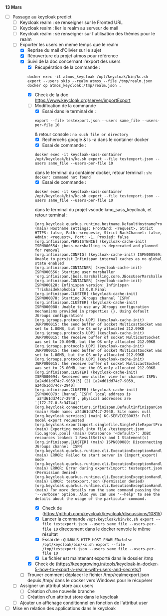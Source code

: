 **13 Mars**
- [ ] Passage au keycloak predict
    - [ ] Keycloak realm : se renseigner sur le Fronted URL
    - [ ] Keycloak realm : lier le realm au serveur de mail
    - [ ] Keycloak realm : se renseigner sur l'utilisation des thèmes pour le realm
    - [ ] Exporter les users en meme temps que le realm 
        - [x] Reprise du mail d'Olivier sur le sujet
        - [x] Réouverture du projet atmos pour référence
        - [x] Suivi de la doc concernant l'export des users
            - [x] Récupération de la commande : 
            ```
            docker exec -it atmos_keycloak /opt/keycloak/bin/kc.sh export --users skip --realm atmos --file /tmp/realm.json
            docker cp atmos_keycloak:/tmp/realm.json .
            ```
            - [x] Check de la doc https://www.keycloak.org/server/importExport
            - [ ] Modification de la commande 
                - [x] Essai dans le terminal de : 
                ```
                export --file testexport.json --users same_file --users-per-file 10
                ```
                & retour console : ```no such file or directory```
                - [x] Rechercehs google & ls -a dans le container docker
                - [x] Essai de commande : 
                ```
                docker exec -it keycloak-sass-container /opt/keycloak/bin/kc.sh export --file testexport.json --users same_file --users-per-file 10
                ```
                dans le terminal du container docker, retour terminal : ```sh: docker: command not found```
                - [x] Essai de commande : 
                ```
                docker exec -it keycloak-sass-container /opt/keycloak/bin/kc.sh export --file testexport.json --users same_file --users-per-file 10
                ```
                dans le terminal du projet vscode kmo_sass_keycloak, et retour terminal : 
                ```
                [org.keycloak.quarkus.runtime.hostname.DefaultHostnameProvider] (main) Hostname settings: FrontEnd: <request>, Strict HTTPS: false, Path: <request>, Strict BackChannel: false, Admin: <request>, Port: -1, Proxied: false
                [org.infinispan.PERSISTENCE] (keycloak-cache-init) ISPN000554: jboss-marshalling is deprecated and planned for removal
                [org.infinispan.CONFIG] (keycloak-cache-init) ISPN000569: Unable to persist Infinispan internal caches as no global state enabled
                [org.infinispan.CONTAINER] (keycloak-cache-init) ISPN000556: Starting user marshaller 'org.infinispan.jboss.marshalling.core.JBossUserMarshaller'
                [org.infinispan.CONTAINER] (keycloak-cache-init) ISPN000128: Infinispan version: Infinispan 'Triskaidekaphobia' 13.0.8.Final
                [org.infinispan.CLUSTER] (keycloak-cache-init) ISPN000078: Starting JGroups channel `ISPN`
                [org.infinispan.CLUSTER] (keycloak-cache-init) ISPN000088: Unable to use any JGroups configuration mechanisms provided in properties {}. Using default JGroups configuration!
                [org.jgroups.protocols.UDP] (keycloak-cache-init) JGRP000015: the send buffer of socket MulticastSocket was set to 1.00MB, but the OS only allocated 212.99KB
                [org.jgroups.protocols.UDP] (keycloak-cache-init) JGRP000015: the receive buffer of socket MulticastSocket was set to 20.00MB, but the OS only allocated 212.99KB
                [org.jgroups.protocols.UDP] (keycloak-cache-init) JGRP000015: the send buffer of socket MulticastSocket was set to 1.00MB, but the OS only allocated 212.99KB
                [org.jgroups.protocols.UDP] (keycloak-cache-init) JGRP000015: the receive buffer of socket MulticastSocket was set to 25.00MB, but the OS only allocated 212.99KB
                [org.infinispan.CLUSTER] (keycloak-cache-init) ISPN000094: Received new cluster view for channel ISPN: [a24d61dd74c7-9059|3] (2) [a24d61dd74c7-9059, a24d61dd74c7-2940]
                [org.infinispan.CLUSTER] (keycloak-cache-init) ISPN000079: Channel `ISPN` local address is `a24d61dd74c7-2940`, physical addresses are `[172.27.0.3:34744]`
                [org.keycloak.connections.infinispan.DefaultInfinispanConnectionProviderFactory] (main) Node name: a24d61dd74c7-2940, Site name: null
                [org.keycloak.services] (main) KC-SERVICES0033: Full model export requested
                [org.keycloak.exportimport.singlefile.SingleFileExportProvider] (main) Exporting model into file /testexport.json
                [io.agroal.pool] (main) Datasource '<default>': JDBC resources leaked: 1 ResultSet(s) and 1 Statement(s)
                [org.infinispan.CLUSTER] (main) ISPN000080: Disconnecting JGroups channel `ISPN`
                [org.keycloak.quarkus.runtime.cli.ExecutionExceptionHandler] (main) ERROR: Failed to start server in (import_export) mode
                [org.keycloak.quarkus.runtime.cli.ExecutionExceptionHandler] (main) ERROR: Error during export/import: testexport.json (Permission denied)
                [org.keycloak.quarkus.runtime.cli.ExecutionExceptionHandler] (main) ERROR: testexport.json (Permission denied)
                [org.keycloak.quarkus.runtime.cli.ExecutionExceptionHandler] (main) For more details run the same command passing the '--verbose' option. Also you can use '--help' to see the details about the usage of the particular command.
                ```
                - [x] Check de (https://github.com/keycloak/keycloak/discussions/10815)
                - [x] Lancer la commande ```/opt/keycloak/bin/kc.sh export --file testexport.json --users same_file --users-per-file 10``` directement dans le docker renvoie le même résultat
                - [x] Essai de : ```QUARKUS_HTTP_HOST_ENABLED=false /opt/keycloak/bin/kc.sh export --file /tmp/testexport.json --users same_file --users-per-file 10```
                - [x] Le fichier est maintenant exporté dans le dossier /tmp
            - [x] Check de (https://keepgrowing.in/tools/keycloak-in-docker-5-how-to-export-a-realm-with-users-and-secrets/)
        - [ ] Trouver comment déplacer le fichier /tmp/realmexport.json depuis /tmp/ dans le docker vers Windows pour le récupérer
    - [ ] Assigner un attribut store aux users
        - [ ] Création d'une nouvelle branche
        - [ ] Création d'un attribut store dans le keycloak
    - [ ] Ajouter un affichage conditionnel en fonction de l'attribut user
- [ ] Mise en relation des applications dans le keycloak